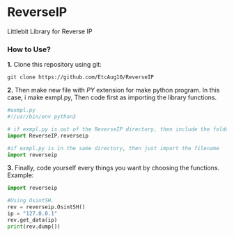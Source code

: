 # ReverseIP
Littlebit Library for Reverse IP

### How to Use?
<b>1.</b> Clone this repository using git:

```
git clone https://github.com/EtcAug10/ReverseIP
```

<b>2.</b> Then make new file with *PY* extension for make python program. In this case, i make exmpl.py, Then code first as importing the library functions.

```python
#exmpl.py
#!/usr/bin/env python3

# if exmpl.py is out of the ReverseIP directory, then include the folder name
import ReverseIP.reverseip

#if exmpl.py is in the same directory, then just import the filename
import reverseip
```

<b>3.</b> Finally, code yourself every things you want by choosing the functions. Example:
```python
import reverseip

#Using OsintSH.
rev = reverseip.OsintSH()
ip = "127.0.0.1"
rev.get_data(ip)
print(rev.dump())
```
